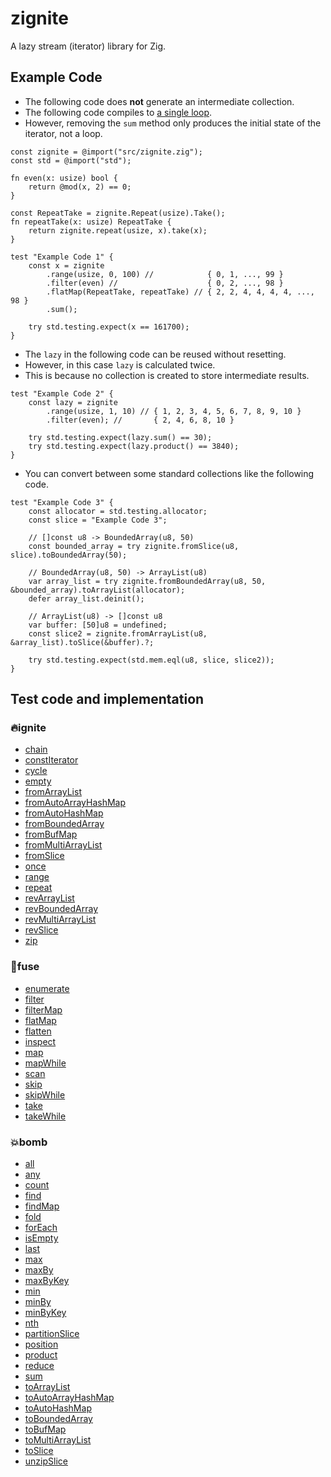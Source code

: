 # zignite
A lazy stream (iterator) library for Zig.

## Example Code

* The following code does **not** generate an intermediate collection.
* The following code compiles to [a single loop](./src/hermit/hermit_type.zig#L31).
* However, removing the `sum` method only produces the initial state of the iterator, not a loop.

```README.example.zig
const zignite = @import("src/zignite.zig");
const std = @import("std");

fn even(x: usize) bool {
    return @mod(x, 2) == 0;
}

const RepeatTake = zignite.Repeat(usize).Take();
fn repeatTake(x: usize) RepeatTake {
    return zignite.repeat(usize, x).take(x);
}

test "Example Code 1" {
    const x = zignite
        .range(usize, 0, 100) //            { 0, 1, ..., 99 }
        .filter(even) //                    { 0, 2, ..., 98 }
        .flatMap(RepeatTake, repeatTake) // { 2, 2, 4, 4, 4, 4, ..., 98 }
        .sum();

    try std.testing.expect(x == 161700);
}
```

* The `lazy` in the following code can be reused without resetting.
* However, in this case `lazy` is calculated twice.
* This is because no collection is created to store intermediate results.

```README.example.zig
test "Example Code 2" {
    const lazy = zignite
        .range(usize, 1, 10) // { 1, 2, 3, 4, 5, 6, 7, 8, 9, 10 }
        .filter(even); //       { 2, 4, 6, 8, 10 }

    try std.testing.expect(lazy.sum() == 30);
    try std.testing.expect(lazy.product() == 3840);
}
```

* You can convert between some standard collections like the following code.

```README.example.zig
test "Example Code 3" {
    const allocator = std.testing.allocator;
    const slice = "Example Code 3";

    // []const u8 -> BoundedArray(u8, 50)
    const bounded_array = try zignite.fromSlice(u8, slice).toBoundedArray(50);

    // BoundedArray(u8, 50) -> ArrayList(u8)
    var array_list = try zignite.fromBoundedArray(u8, 50, &bounded_array).toArrayList(allocator);
    defer array_list.deinit();

    // ArrayList(u8) -> []const u8
    var buffer: [50]u8 = undefined;
    const slice2 = zignite.fromArrayList(u8, &array_list).toSlice(&buffer).?;

    try std.testing.expect(std.mem.eql(u8, slice, slice2));
}
```

## Test code and implementation

### 🔥ignite
* [chain](./src/producer/chain.zig)
* [constIterator](./src/producer/const_iterator.zig)
* [cycle](./src/producer/cycle.zig)
* [empty](./src/producer/empty.zig)
* [fromArrayList](./src/producer/from_array_list.zig)
* [fromAutoArrayHashMap](./src/producer/from_auto_array_hash_map.zig)
* [fromAutoHashMap](./src/producer/from_auto_hash_map.zig)
* [fromBoundedArray](./src/producer/from_bounded_array.zig)
* [fromBufMap](./src/producer/from_buf_map.zig)
* [fromMultiArrayList](./src/producer/from_multi_array_list.zig)
* [fromSlice](./src/producer/from_slice.zig)
* [once](./src/producer/once.zig)
* [range](./src/producer/range.zig)
* [repeat](./src/producer/repeat.zig)
* [revArrayList](./src/producer/rev_array_list.zig)
* [revBoundedArray](./src/producer/rev_bounded_array.zig)
* [revMultiArrayList](./src/producer/rev_multi_array_list.zig)
* [revSlice](./src/producer/rev_slice.zig)
* [zip](./src/producer/zip.zig)

### 🧶fuse
* [enumerate](./src/prosumer/enumerate.zig)
* [filter](./src/prosumer/filter.zig)
* [filterMap](./src/prosumer/filter_map.zig)
* [flatMap](./src/prosumer/flat_map.zig)
* [flatten](./src/prosumer/flatten.zig)
* [inspect](./src/prosumer/inspect.zig)
* [map](./src/prosumer/map.zig)
* [mapWhile](./src/prosumer/map_while.zig)
* [scan](./src/prosumer/scan.zig)
* [skip](./src/prosumer/skip.zig)
* [skipWhile](./src/prosumer/skip_while.zig)
* [take](./src/prosumer/take.zig)
* [takeWhile](./src/prosumer/take_while.zig)

### 💥bomb
* [all](./src/consumer/all.zig)
* [any](./src/consumer/any.zig)
* [count](./src/consumer/count.zig)
* [find](./src/consumer/find.zig)
* [findMap](./src/consumer/find_map.zig)
* [fold](./src/consumer/fold.zig)
* [forEach](./src/consumer/for_each.zig)
* [isEmpty](./src/consumer/is_empty.zig)
* [last](./src/consumer/last.zig)
* [max](./src/consumer/max.zig)
* [maxBy](./src/consumer/max_by.zig)
* [maxByKey](./src/consumer/max_by_key.zig)
* [min](./src/consumer/min.zig)
* [minBy](./src/consumer/min_by.zig)
* [minByKey](./src/consumer/min_by_key.zig)
* [nth](./src/consumer/nth.zig)
* [partitionSlice](./src/consumer/partition_slice.zig)
* [position](./src/consumer/position.zig)
* [product](./src/consumer/product.zig)
* [reduce](./src/consumer/reduce.zig)
* [sum](./src/consumer/sum.zig)
* [toArrayList](./src/consumer/append_array_list.zig)
* [toAutoArrayHashMap](./src/consumer/put_auto_array_hash_map.zig)
* [toAutoHashMap](./src/consumer/put_auto_hash_map.zig)
* [toBoundedArray](./src/consumer/add_bounded_array.zig)
* [toBufMap](./src/consumer/put_buf_map.zig)
* [toMultiArrayList](./src/consumer/append_multi_array_list.zig)
* [toSlice](./src/consumer/to_slice.zig)
* [unzipSlice](./src/consumer/unzip_slice.zig)
